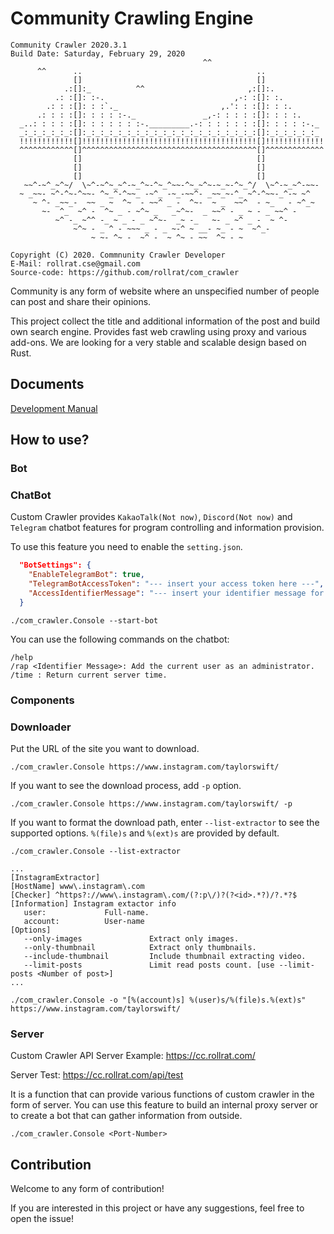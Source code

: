 # Community Crawling Engine

```
Community Crawler 2020.3.1
Build Date: Saturday, February 29, 2020
                                           ^^                           
      ^^      ..                                       ..               
              []                                       []               
            .:[]:_          ^^                       ,:[]:.             
          .: :[]: :-.                             ,-: :[]: :.           
        .: : :[]: : :`._                       ,.': : :[]: : :.         
      .: : : :[]: : : : :-._               _,-: : : : :[]: : : :.       
  _..: : : : :[]: : : : : : :-._________.-: : : : : : :[]: : : : :-._   
  _:_:_:_:_:_:[]:_:_:_:_:_:_:_:_:_:_:_:_:_:_:_:_:_:_:_:[]:_:_:_:_:_:_   
  !!!!!!!!!!!![]!!!!!!!!!!!!!!!!!!!!!!!!!!!!!!!!!!!!!!![]!!!!!!!!!!!!!  
  ^^^^^^^^^^^^[]^^^^^^^^^^^^^^^^^^^^^^^^^^^^^^^^^^^^^^^[]^^^^^^^^^^^^^  
              []                                       []               
              []                                       []               
              []                                       []               
   ~~^-~^_~^~/  \~^-~^~_~^-~_^~-^~_^~~-^~_~^~-~_~-^~_^/  \~^-~_~^-~~-   
  ~ _~~- ~^-^~-^~~- ^~_^-^~~_ -~^_ -~_-~~^- _~~_~-^_ ~^-^~~-_^-~ ~^     
     ~ ^- _~~_-  ~~ _ ~  ^~  - ~~^ _ -  ^~-  ~ _  ~~^  - ~_   - ~^_~    
       ~-  ^_  ~^ -  ^~ _ - ~^~ _   _~^~-  _ ~~^ - _ ~ - _ ~~^ -        
          ~^ -_ ~^^ -_ ~ _ - _ ~^~-  _~ -_   ~- _ ~^ _ -  ~ ^-          
              ~^~ - _ ^ - ~~~ _ - _ ~-^ ~ __- ~_ - ~  ~^_-              
                  ~ ~- ^~ -  ~^ -  ~ ^~ - ~~  ^~ - ~                    

Copyright (C) 2020. Commnunity Crawler Developer
E-Mail: rollrat.cse@gmail.com
Source-code: https://github.com/rollrat/com_crawler
```

Community is any form of website where an unspecified number of people can post and share their opinions.

This project collect the title and additional information of the post and build own search engine.
Provides fast web crawling using proxy and various add-ons.
We are looking for a very stable and scalable design based on Rust.

## Documents

[Development Manual](doc/development.md)

## How to use?

### Bot

### ChatBot

Custom Crawler provides `KakaoTalk(Not now)`, `Discord(Not now)` and `Telegram` chatbot features 
for program controlling and information provision.

To use this feature you need to enable the `setting.json`.

``` json
  "BotSettings": {
    "EnableTelegramBot": true,
    "TelegramBotAccessToken": "--- insert your access token here ---",
    "AccessIdentifierMessage": "--- insert your identifier message for audit admin ---"
  }
```

```
./com_crawler.Console --start-bot
```

You can use the following commands on the chatbot:

```
/help
/rap <Identifier Message>: Add the current user as an administrator.
/time : Return current server time.
```

### Components

### Downloader

Put the URL of the site you want to download.

```
./com_crawler.Console https://www.instagram.com/taylorswift/
```

If you want to see the download process, add `-p` option.

```
./com_crawler.Console https://www.instagram.com/taylorswift/ -p
```

If you want to format the download path, enter `--list-extractor` to see the supported options. 
`%(file)s` and `%(ext)s` are provided by default.

```
./com_crawler.Console --list-extractor

...
[InstagramExtractor]
[HostName] www\.instagram\.com
[Checker] ^https?://www\.instagram\.com/(?:p\/)?(?<id>.*?)/?.*?$
[Information] Instagram extactor info
   user:             Full-name.
   account:          User-name
[Options]
   --only-images               Extract only images.
   --only-thumbnail            Extract only thumbnails.
   --include-thumbnail         Include thumbnail extracting video.
   --limit-posts               Limit read posts count. [use --limit-posts <Number of post>]
...

./com_crawler.Console -o "[%(account)s] %(user)s/%(file)s.%(ext)s" https://www.instagram.com/taylorswift/
```

### Server

Custom Crawler API Server Example: https://cc.rollrat.com/

Server Test: https://cc.rollrat.com/api/test

It is a function that can provide various functions of custom crawler in the form of server.
You can use this feature to build an internal proxy server or to create 
a bot that can gather information from outside.

```
./com_crawler.Console <Port-Number>
```

## Contribution

Welcome to any form of contribution!

If you are interested in this project or have any suggestions, feel free to open the issue!